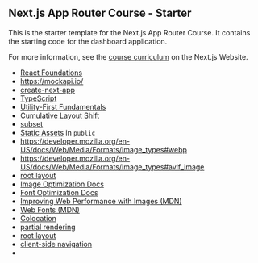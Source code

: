 ## Next.js App Router Course - Starter

This is the starter template for the Next.js App Router Course. It contains the starting code for the dashboard application.

For more information, see the [course curriculum](https://nextjs.org/learn) on the Next.js Website.

* [React Foundations](https://nextjs.org/learn/react-foundations)
* https://mockapi.io/
* [create-next-app](https://nextjs.org/docs/app/api-reference/create-next-app)
* [TypeScript](https://nextjs.org/docs/app/building-your-application/configuring/typescript#typescript-plugin)
* [Utility-First Fundamentals](https://tailwindcss.com/docs/utility-first)
* [Cumulative Layout Shift](https://nextjs.org/learn/dashboard-app/optimizing-fonts-images)
* [subset](https://nextjs.org/learn/dashboard-app/optimizing-fonts-images)
* [Static Assets](https://nextjs.org/docs/app/building-your-application/optimizing/static-assets) in `public`
* https://developer.mozilla.org/en-US/docs/Web/Media/Formats/Image_types#webp
* https://developer.mozilla.org/en-US/docs/Web/Media/Formats/Image_types#avif_image
* [root layout](https://nextjs.org/docs/app/building-your-application/routing/pages-and-layouts#root-layout-required)
* [Image Optimization Docs](https://nextjs.org/docs/app/building-your-application/optimizing/images)
* [Font Optimization Docs](https://nextjs.org/docs/app/building-your-application/optimizing/fonts)
* [Improving Web Performance with Images (MDN)](https://developer.mozilla.org/en-US/docs/Learn/Performance/Multimedia)
* [Web Fonts (MDN)](https://developer.mozilla.org/en-US/docs/Learn/CSS/Styling_text/Web_fonts)
* [Colocation](https://nextjs.org/docs/app/building-your-application/routing#colocation)
* [partial rendering](https://nextjs.org/docs/app/building-your-application/routing/linking-and-navigating#3-partial-rendering)
* [root layout](https://nextjs.org/docs/app/building-your-application/routing/pages-and-layouts#root-layout-required)
* [client-side navigation](https://nextjs.org/docs/app/building-your-application/routing/linking-and-navigating#how-routing-and-navigation-works)
* 

